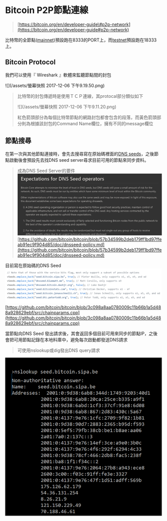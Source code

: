 # Bitcoin P2P節點連線

> [https://bitcoin.org/en/developer-guide\#p2p-network](https://bitcoin.org/en/developer-guide#p2p-network)

比特幣的全節點\([mainnet](https://www.gitbook.com/book/easonwang01/e/edit#)\)預設跑在8333的PORT上，而[testnet](https://www.gitbook.com/book/easonwang01/e/edit#)預設跑在18333上。



## Bitcoin Protocol

我們可以使用『 Wireshark 』軟體來監聽節點間的封包

![](/assets/螢幕快照 2017-12-06 下午9.19.50.png)

> 比特幣的封包傳遞時是使用ＴＣＰ連線，其protocal部分類似如下
>
> ![](/assets/螢幕快照 2017-12-06 下午9.11.20.png)
>
> 紅色箭頭部分為每個比特幣節點的網路封包都會包含的段落，而黃色箭頭部分則為根據該封包的Command Name欄位，擁有不同的message欄位

## 節點搜尋

在第一次與其他節點連接時，會先去搜尋寫在原始碼裡面的[DNS seeds](https://bitcoin.org/en/glossary/dns-seed)，之後節點啟動後會預設先去找DNS seed server尋求目前可用的節點來同步資料。

> 成為DNS Seed Server的要件![](/assets/234.png)[https://github.com/bitcoin/bitcoin/blob/57b34599b2deb179ff1bd97ffeab91ec9f904d85/doc/dnsseed-policy.md](https://github.com/bitcoin/bitcoin/blob/57b34599b2deb179ff1bd97ffeab91ec9f904d85/doc/dnsseed-policy.md)

目前寫在原始碼的DNS Seed![](/assets/9876.png)[https://github.com/bitcoin/bitcoin/blob/3c098a8aa0780009c11b66b1a5d488a928629ebf/src/chainparams.cpp](https://github.com/bitcoin/bitcoin/blob/3c098a8aa0780009c11b66b1a5d488a928629ebf/src/chainparams.cpp)

當節點向DNS Seed 發出請求後，其會返回多個目前可用來同步的節點IP，之後會把可用節點記錄在本地料庫中，避免每次啟動都發送DNS請求

> 可使用nslookup或dig發出DNS query請求

![](/assets/98798.png)

